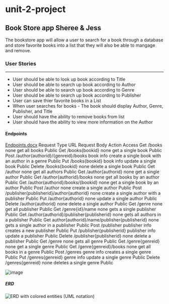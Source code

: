 # unit-2-project
## Book Store app Sheree &amp; Jess

The bookstore app will allow a user to search for a book through a database and store favorite books into a list that they will also be able to mangage and remove.

### User Stories
***
* User should be able to look up book according to Title
* User should be able to search up book according to Author
* User should be able to search up book according to Genre 
* User should be able to search up book according to Publisher
* User can save thier favorite books in a List
* When user searches for books - The book should display Author, Genre, Publisher, and Title
* User should have the ability to remove books from list
* User should have the ability to view more information on the Author 

#### Endpoints

[Endpoints.docx](https://github.com/Jezzzae/unit-2-project/files/7804532/Endpoints.docx)
Request Type	URL	Request Body	Action	Access
Get	/books	none	get all books	Public 
Get	/books{bookid}	none	get a single book	Public
Post	/author{authorid}/{genreid}/books	book info	create a single book with an author in a genre	Public
Put	/books{bookid}
	book info	update a single book	Public
Delete	/books{bookid}
	none	delete a single book	Public
Get	/author	none	get all authors	Public
Get	/author{authorid}	none 	get a single author 	Public
Get	/author{authorid}/books
	none	get all books by an author	Public
Get	/author{authorid}/books/{bookid}
	none	get a single book by an author 	Public
Post	/author	none	create a single author	Public
Post	/publisher{publisherid}/author{authorid}	none	create a single author with a publisher 	Public
Put	/author{authorid}	none	update a single author 	Public
Delete 	/author{authorid}	none	delete a single author	Public
Get	/genre	none	get all publisher 	Public
Get	/genre{id}/name	none	gets a single publisher 	Public
Get	/author{authorid}/publisher{publisherid}	none	gets all authors in a publisher 	Public
Get	author{authorid}/name/publisher{publisherid}	none	gets a single author in a publisher 	Public
Post	/publisher	publisher info	creates a new publisher 	Public
Put	/publisher{publisherid}
	publisher info	update a publisher 	Public
Delete 	/publisher{publisherid}	none	delete a publisher 	Public
Get	/genre	none	gets all genre	Public
Get	/genre{genreid}	none	get a single genre	Public
Get	/genre{genreid}/books	none	get all books in a genre	Public
Post	/genres	genre info	creates a single genre	Public
Put	/genres{genreid}
	genre info	update a single genre 	Public
Delete	/genres{genreid}	none	deletes a single genre	Public

![image](https://user-images.githubusercontent.com/87440131/147991345-f7882137-79ed-4aab-8895-71e09bce40e2.png)



##### ERD

![ERD with colored entities (UML notation)](https://user-images.githubusercontent.com/87440131/147990682-9c42d9f5-591c-4500-b758-9136031d1bdd.jpeg)
